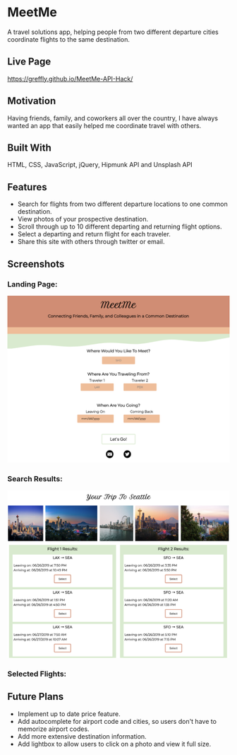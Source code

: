 # MeetMe
A travel solutions app, helping people from two different departure cities coordinate flights to the same destination.

## Live Page
https://greffly.github.io/MeetMe-API-Hack/ 

## Motivation
Having friends, family, and coworkers all over the country, I have always wanted an app that easily helped me coordinate travel with others. 

## Built With
HTML, CSS, JavaScript, jQuery, Hipmunk API and Unsplash API

## Features
* Search for flights from two different departure locations to one common destination.
* View photos of your prospective destination.
* Scroll through up to 10 different departing and returning flight options. 
* Select a departing and return flight for each traveler.
* Share this site with others through twitter or email.

## Screenshots
### Landing Page:
![Landing](landingPage.png)
### Search Results:
![Search Resutls](searchResults.png)
### Selected Flights:

## Future Plans
* Implement up to date price feature.
* Add autocomplete for airport code and cities, so users don't have to memorize airport codes.
* Add more extensive destination information.
* Add lightbox to allow users to click on a photo and view it full size.
